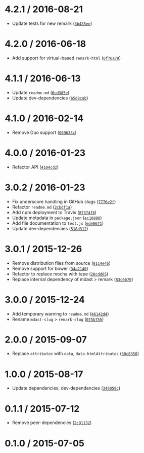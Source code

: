 <!--remark setext-->

<!--lint disable no-multiple-toplevel-headings-->

4.2.1 / 2016-08-21
==================

*   Update tests for new remark ([`3b435ee`](https://github.com/wooorm/remark-slug/commit/3b435ee))

4.2.0 / 2016-06-18
==================

*   Add support for virtual-based `remark-html` ([`6f76a79`](https://github.com/wooorm/remark-slug/commit/6f76a79))

4.1.1 / 2016-06-13
==================

*   Update `readme.md` ([`6cd385e`](https://github.com/wooorm/remark-slug/commit/6cd385e))
*   Update dev-dependencies ([`65d8cab`](https://github.com/wooorm/remark-slug/commit/65d8cab))

4.1.0 / 2016-02-14
==================

*   Remove Duo support ([`069638c`](https://github.com/wooorm/remark-slug/commit/069638c))

4.0.0 / 2016-01-23
==================

*   Refactor API ([`4104cd2`](https://github.com/wooorm/remark-slug/commit/4104cd2))

3.0.2 / 2016-01-23
==================

*   Fix underscore handling in GitHub slugs ([`7776e2f`](https://github.com/wooorm/remark-slug/commit/7776e2f))
*   Refactor `readme.md` ([`2cbdf1a`](https://github.com/wooorm/remark-slug/commit/2cbdf1a))
*   Add npm deployment to Travis ([`87374f8`](https://github.com/wooorm/remark-slug/commit/87374f8))
*   Update metadata in `package.json` ([`ec18888`](https://github.com/wooorm/remark-slug/commit/ec18888))
*   Add file documentation to `test.js` ([`ede8671`](https://github.com/wooorm/remark-slug/commit/ede8671))
*   Update dev-dependencies ([`518d312`](https://github.com/wooorm/remark-slug/commit/518d312))

3.0.1 / 2015-12-26
==================

*   Remove distribution files from source ([`8114e4b`](https://github.com/wooorm/remark-slug/commit/8114e4b))
*   Remove support for bower ([`34a2140`](https://github.com/wooorm/remark-slug/commit/34a2140))
*   Refactor to replace mocha with tape ([`20cdd65`](https://github.com/wooorm/remark-slug/commit/20cdd65))
*   Replace internal dependency of mdast > remark ([`83c0b70`](https://github.com/wooorm/remark-slug/commit/83c0b70))

3.0.0 / 2015-12-24
==================

*   Add temporary warning to `readme.md` ([`46142d4`](https://github.com/wooorm/remark-slug/commit/46142d4))
*   Rename `mdast-slug` > `remark-slug` ([`075b755`](https://github.com/wooorm/remark-slug/commit/075b755))

2.0.0 / 2015-09-07
==================

*   Replace `attributes` with `data`, `data.htmlAttributes` ([`88c8358`](https://github.com/wooorm/remark-slug/commit/88c8358))

1.0.0 / 2015-08-17
==================

*   Update dependencies, dev-dependencies ([`345059c`](https://github.com/wooorm/remark-slug/commit/345059c))

0.1.1 / 2015-07-12
==================

*   Remove peer-dependencies ([`2c91132`](https://github.com/wooorm/remark-slug/commit/2c91132))

0.1.0 / 2015-07-05
==================
